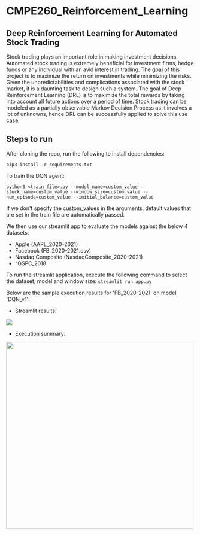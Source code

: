 # CMPE260_Reinforcement_Learning
## Deep Reinforcement Learning for Automated Stock Trading

Stock trading plays an important role in making investment decisions. Automated stock trading is extremely beneficial for investment firms, hedge funds or any individual with an avid interest in trading. The goal of this project is to maximize the return on investments while minimizing the risks. Given the unpredictabilities and complications associated with the stock market, it is a daunting task to design such a system. The goal of Deep Reinforcement Learning (DRL) is to maximize the total rewards by taking into account all future actions over a period of time. Stock trading can be modeled as a partially observable Markov Decision Process as it involves a lot of unknowns, hence DRL can be successfully applied to solve this use case.

## Steps to run

After cloning the repo, run the following to install dependencies:

```pip3 install -r requirements.txt```

To train the DQN agent:

```python3 <train_file>.py --model_name=custom_value --stock_name=custom_value --window_size=custom_value --num_episode=custom_value --initial_balance=custom_value```

If we don't specify the custom_values in the arguments, default values that are set in the train file are automatically passed.

We then use our streamlit app to evaluate the models against the below 4 datasets:
* Apple (AAPL_2020-2021)
* Facebook (FB_2020-2021.csv)  
* Nasdaq Composite (NasdaqComposite_2020-2021)
* ^GSPC_2018

To run the streamlit application, execute the following command to select the dataset, model and window size:
```streamlit run app.py```

Below are the sample execution results for 'FB_2020-2021' on model 'DQN_v1':

* Streamlit results:

<img src="https://github.com/arpithagurumurthy/CMPE260_Reinforcement_Learning/blob/main/Screenshots/Streamlit_app.png">

* Execution summary:

<img src="https://github.com/arpithagurumurthy/CMPE260_Reinforcement_Learning/blob/main/Screenshots/Execution_results.png" width=500>








